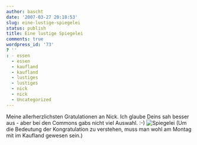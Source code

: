```yaml
---
author: bascht
date: '2007-03-27 20:18:53'
slug: eine-lustige-spiegelei
status: publish
title: Eine lustige Spiegelei
comments: true
wordpress_id: '73'
? ''
: - essen
  - essen
  - kaufland
  - kaufland
  - lustiges
  - lustiges
  - nick
  - nick
  - Uncategorized
---
```


Meine allerherzlichsten Gratulationen an Nick. Ich glaube Deins sah
besser aus - aber bei den Commons gabs nicht viel Auswahl. :-)
![Spiegelei](http://upload.wikimedia.org/wikipedia/commons/thumb/b/b9/Strammer-Max.jpg/630px-Strammer-Max.jpg "Spiegelei")
(Um die Bedeutung der Kongratulation zu verstehen, muss man wohl am
Montag mit im Kaufland gewesen sein.)


